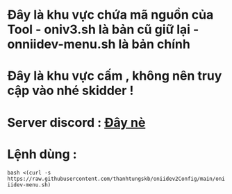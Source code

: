 # Đây là khu vực chứa mã nguồn của Tool - oniv3.sh là bản cũ giữ lại - onniidev-menu.sh là bản chính
# Đây là khu vực cấm , không nên truy cập vào nhé skidder !
# Server discord : [Đây nè](https://discord.gg/KmFM6DyvPB)
# Lệnh dùng : 
`bash <(curl -s https://raw.githubusercontent.com/thanhtungskb/oniidev2Config/main/oniiidev-menu.sh)`
